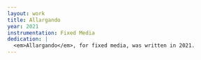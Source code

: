 ```yaml
---
layout: work
title: Allargando
year: 2021
instrumentation: Fixed Media
dedication: |
  <em>Allargando</em>, for fixed media, was written in 2021.
---
```

